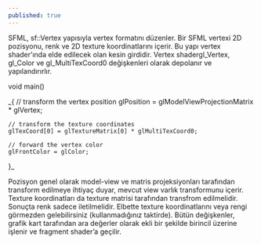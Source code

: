 ```yaml
---
published: true
---
```

SFML, sf::Vertex yapısıyla vertex formatını düzenler. Bir SFML vertexi 2D pozisyonu, renk ve 2D texture koordinatlarını içerir. Bu yapı vertex shader’ında elde edilecek olan kesin girdidir. Vertex shadergl_Vertex, gl_Color ve gl_MultiTexCoord0 değişkenleri olarak depolanır ve yapılandırırlır.

void main()

_{
    // transform the vertex position
    glPosition = glModelViewProjectionMatrix * glVertex;

    // transform the texture coordinates
    glTexCoord[0] = glTextureMatrix[0] * glMultiTexCoord0;

    // forward the vertex color
    glFrontColor = glColor;
}_

Pozisyon genel olarak model-view ve matris projeksiyonları tarafından transform edilmeye ihtiyaç duyar, mevcut view varlık transformunu içerir. Texture koordinatları da texture matrisi tarafından transfrom edilmelidir. Sonuçta renk sadece iletilmelidir. Elbette texture koordinatlarını veya rengi görmezden gelebilirsiniz (kullanmadığınız taktirde). 
Bütün değişkenler, grafik kart tarafından ara değerler olarak ekli bir şekilde birincil üzerine işlenir ve fragment shader’a geçilir.
